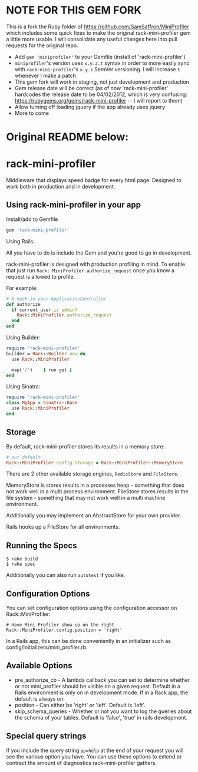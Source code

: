 # NOTE FOR THIS GEM FORK

This is a fork the Ruby folder of https://github.com/SamSaffron/MiniProfiler which includes some quick fixes to make the original rack-mini-profiler gem a little more usable. I will consolidate any useful changes here into pull requests for the original repo.

* Add `gem 'miniprofiler'` to your Gemfile (install of 'rack-mini-profiler')
* `miniprofiler`'s version uses `x.y.z.t` syntax in order to more easily sync with `rack-mini-profiler`'s `x.y.z` SemVer versioning. I will increase `t` whenever I make a patch
* This gem fork will work in staging, not just development and production
* Gem release date will be correct (as of now 'rack-mini-profiler' hardcodes the release date to be 04/02/2012, which is very confusing: https://rubygems.org/gems/rack-mini-profiler -- I will report to them)
* Allow turning off loading jquery if the app already uses jquery
* More to come

# Original README below:

# rack-mini-profiler

Middleware that displays speed badge for every html page. Designed to work both in production and in development.

## Using rack-mini-profiler in your app

Install/add to Gemfile

```ruby
gem 'rack-mini-profiler'
```
Using Rails:

All you have to do is include the Gem and you're good to go in development.

rack-mini-profiler is designed with production profiling in mind. To enable that just run `Rack::MiniProfiler.authorize_request` once you know a request is allowed to profile.

For example:

```ruby
# A hook in your ApplicationController
def authorize
  if current_user.is_admin?
    Rack::MiniProfiler.authorize_request
  end
end
````


Using Builder:

```ruby
require 'rack-mini-profiler'
builder = Rack::Builder.new do
  use Rack::MiniProfiler

  map('/')    { run get }
end
```

Using Sinatra:

```ruby
require 'rack-mini-profiler'
class MyApp < Sinatra::Base
  use Rack::MiniProfiler
end
```

## Storage

By default, rack-mini-profiler stores its results in a memory store:

```ruby
# our default
Rack::MiniProfiler.config.storage = Rack::MiniProfiler::MemoryStore
```

There are 2 other available storage engines, `RedisStore` and `FileStore`.

MemoryStore is stores results in a processes heap - something that does not work well in a multi process environment.
FileStore stores results in the file system - something that may not work well in a multi machine environment.

Additionally you may implement an AbstractStore for your own provider.

Rails hooks up a FileStore for all environments.

## Running the Specs

```
$ rake build
$ rake spec
```

Additionally you can also run `autotest` if you like.

## Configuration Options

You can set configuration options using the configuration accessor on Rack::MiniProfiler:

```
# Have Mini Profiler show up on the right
Rack::MiniProfiler.config.position = 'right'
```

In a Rails app, this can be done conveniently in an initializer such as config/initializers/mini_profiler.rb.

## Available Options

* pre_authorize_cb - A lambda callback you can set to determine whether or not mini_profiler should be visible on a given request. Default in a Rails environment is only on in development mode. If in a Rack app, the default is always on.
* position - Can either be 'right' or 'left'. Default is 'left'.
* skip_schema_queries - Whether or not you want to log the queries about the schema of your tables. Default is 'false', 'true' in rails development.

## Special query strings

If you include the query string `pp=help` at the end of your request you will see the various option you have. You can use these options to extend or contract the amount of diagnostics rack-mini-profiler gathers.


